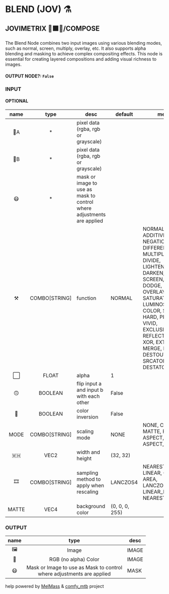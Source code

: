 # BLEND (JOV) ⚗️

## JOVIMETRIX 🔺🟩🔵/COMPOSE

The Blend Node combines two input images using various blending modes, such as normal, screen, multiply, overlay, etc. It also supports alpha blending and masking to achieve complex compositing effects. This node is essential for creating layered compositions and adding visual richness to images.

#### OUTPUT NODE?: `False`

### INPUT

#### OPTIONAL

name|type|desc|default|meta
:---:|:---:|---|---|---
👾A|*|pixel data (rgba, rgb or grayscale)||
👾B|*|pixel data (rgba, rgb or grayscale)||
😷|*|mask or image to use as mask to control<br>where adjustments are applied||
⚒️|COMBO[STRING]|function|NORMAL|NORMAL, ADDITIVE, NEGATION, DIFFERENCE, MULTIPLY, DIVIDE,<br>LIGHTEN, DARKEN, SCREEN, BURN, DODGE, OVERLAY, HUE,<br>SATURATION, LUMINOSITY, COLOR, SOFT, HARD, PIN, VIVID,<br>EXCLUSION, REFLECT, GLOW, XOR, EXTRACT, MERGE, DESTIN,<br>DESTOUT, SRCATOP, DESTATOP
⬜|FLOAT|alpha|1|
🙃|BOOLEAN|flip input a and input b with each other|False|
🔳|BOOLEAN|color inversion|False|
MODE|COMBO[STRING]|scaling mode|NONE|NONE, CROP, MATTE, FIT, ASPECT, ASPECT_SHORT
🇼🇭|VEC2|width and height|(32, 32)|
🎞️|COMBO[STRING]|sampling method to apply when rescaling|LANCZOS4|NEAREST, LINEAR, CUBIC, AREA, LANCZOS4, LINEAR_EXACT,<br>NEAREST_EXACT
MATTE|VEC4|background color|(0, 0, 0, 255)|

### OUTPUT

name|type|desc
:---:|:---:|---
🖼️|Image|IMAGE
🌈|RGB (no alpha) Color|IMAGE
😷|Mask or Image to use as Mask to control<br>where adjustments are applied|MASK

help powered by [MelMass](https://github.com/melMass) & [comfy_mtb](https://github.com/melMass/comfy_mtb) project